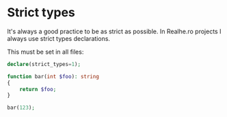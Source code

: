 # Strict types

It's always a good practice to be as strict as possible. In Realhe.ro projects I always use strict types declarations.

This must be set in all files:

```php
declare(strict_types=1);

function bar(int $foo): string
{
    return $foo;
}

bar(123);
```
